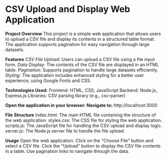 # CSV Upload and Display Web Application

**Project Overview**
This project is a simple web application that allows users to upload a CSV file and display its contents in a structured table format. The application supports pagination for easy navigation through large datasets.

**Features**
_CSV File Upload_: Users can upload a CSV file using a file input form.
_Data Display:_ The contents of the CSV file are displayed in an HTML table.
_Pagination:_ Supports pagination to handle large datasets efficiently.
_Styling:_ The application includes enhanced styling for a better user experience, using Google Fonts and CSS.

**Technologies Used:**
Frontend: HTML, CSS, JavaScript
Backend: Node.js, Express.js
Libraries: CSV parsing library (e.g., csv-parser)


**Open the application in your browser:
Navigate to:** http://localhost:3000 

**File Structure**
index.html: The main HTML file containing the structure of the web application.
styles.css: The CSS file for styling the web application.
scripts.js: The JavaScript file for handling the CSV upload and display logic.
server.js: The Node.js server file to handle the file upload.

**Usage**
Open the web application.
Click on the "Choose File" button and select a CSV file.
Click the "Upload" button to display the CSV file contents in a table.
Use pagination links to navigate through the data.
